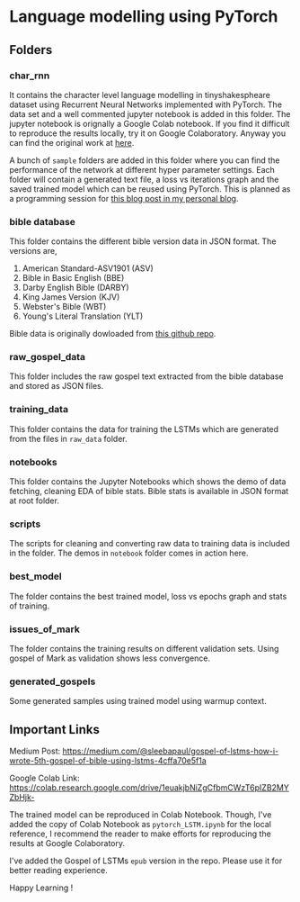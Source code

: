 # Language modelling using PyTorch

## Folders

### char_rnn

It contains the character level language modelling in tinyshakespheare dataset using Recurrent Neural Networks implemented with PyTorch. The data set and a well commented jupyter notebook is added in this folder. The jupyter notebook is orignally a Google Colab notebook. If you find it difficult to reproduce the results locally, try it on Google Colaboratory. Anyway you can find the original work at [here](https://drive.google.com/file/d/12pEy-aOS0_PiVkFgxyINmBbtuvB5TqV5/view?usp=sharing).   

A bunch of `sample` folders are added in this folder where you can find the performance of the network at different hyper parameter settings. Each folder will contain a generated text file, a loss vs iterations graph and the saved trained model which can be reused using PyTorch. This is planned as a programming session for [this blog post in my personal blog](https://sleebapaul.github.io/rnn-tutorial-2/).

### bible database  

This folder contains the different bible version data in JSON format. The versions are, 

1. American Standard-ASV1901 (ASV)
2. Bible in Basic English (BBE)
3. Darby English Bible (DARBY)
4. King James Version (KJV)
5. Webster's Bible (WBT)
6. Young's Literal Translation (YLT)

Bible data is originally dowloaded from [this github repo](https://github.com/scrollmapper/bible_databases). 

### raw_gospel_data 

This folder includes the raw gospel text extracted from the bible database and stored as JSON files.  

### training_data 

This folder contains the data for training the LSTMs which are generated from the files in `raw_data` folder.  

### notebooks 

This folder contains the Jupyter Notebooks which shows the demo of data fetching, cleaning EDA of bible stats. Bible stats is available in JSON format at root folder. 

### scripts

The scripts for cleaning and converting raw data to training data is included in the folder. The demos in `notebook` folder comes in action here. 

### best_model 

The folder contains the best trained model, loss vs epochs graph and stats of training. 

### issues_of_mark

The folder contains the training results on different validation sets. Using gospel of Mark as validation shows less convergence. 

### generated_gospels

Some generated samples using trained model using warmup context. 

## Important Links

Medium Post: https://medium.com/@sleebapaul/gospel-of-lstms-how-i-wrote-5th-gospel-of-bible-using-lstms-4cffa70e5f1a

Google Colab Link: https://colab.research.google.com/drive/1euakjbNiZgCfbmCWzT6pIZB2MYZbHjk-

The trained model can be reproduced in Colab Notebook. Though, I've added the copy of Colab Notebook as `pytorch_LSTM.ipynb` for the local reference, I recommend the reader to make efforts for reproducing the results at Google Colaboratory.  

I've added the Gospel of LSTMs `epub` version in the repo. Please use it for better reading experience.   

Happy Learning !